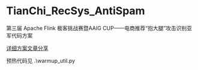 # TianChi_RecSys_AntiSpam
第三届 Apache Flink 极客挑战赛暨AAIG CUP——电商推荐“抱大腿”攻击识别亚军代码方案

[详细方案文章分享](https://zhuanlan.zhihu.com/p/444425375?)

预热代码见 .\warmup_util.py

